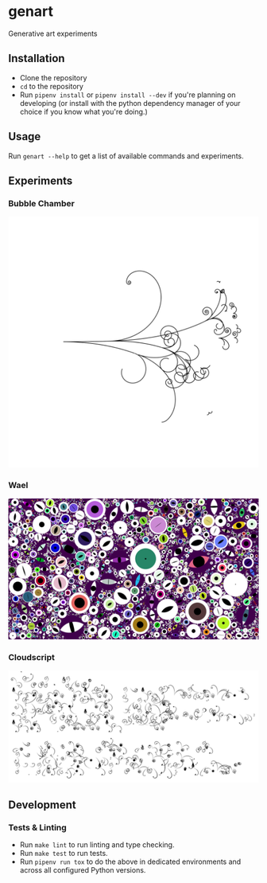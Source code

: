 # genart

Generative art experiments

## Installation

* Clone the repository
* `cd` to the repository
* Run `pipenv install` or `pipenv install --dev` if you're planning on developing (or install with the python dependency manager of your choice if you know what you're doing.)


## Usage

Run `genart --help` to get a list of available commands and experiments.


## Experiments

### Bubble Chamber

<img src="docs/assets/bubblechamber_1.svg" width="600px" />


### Wael

<img src="docs/assets/wael_1.png" width="600px" />


### Cloudscript

<img src="docs/assets/cloudscript_1.png" width="600px" />


## Development

### Tests & Linting

* Run `make lint` to run linting and type checking.
* Run `make test` to run tests.
* Run `pipenv run tox` to do the above in dedicated environments and across all configured Python versions.

